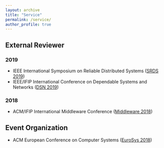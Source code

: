 ```yaml
---
layout: archive
title: "Service"
permalink: /service/
author_profile: true
---
```


## External Reviewer
### 2019
* IEEE International Symposium on Reliable Distributed Systems ([SRDS 2019](https://srds2019.projet.liris.cnrs.fr/))
* IEEE/IFIP International Conference on Dependable Systems and Networks ([DSN 2019](http://2019.dsn.org/))

### 2018
* ACM/IFIP International Middleware Conference ([Middleware 2018](http://2018.middleware-conference.org/))



## Event Organization
* ACM European Conference on Computer Systems ([EuroSys 2018](https://eurosys2018.org/))